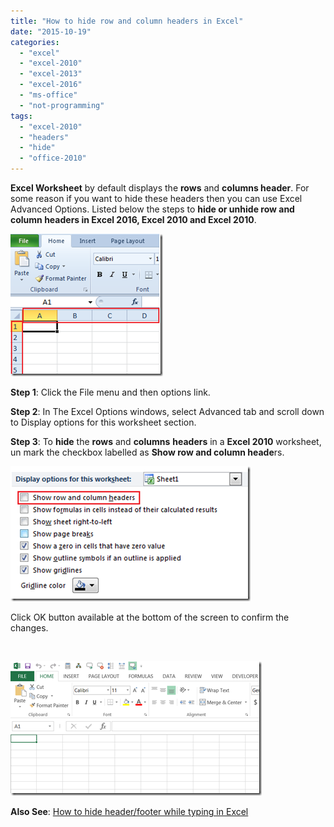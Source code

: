 ```yaml
---
title: "How to hide row and column headers in Excel"
date: "2015-10-19"
categories: 
  - "excel"
  - "excel-2010"
  - "excel-2013"
  - "excel-2016"
  - "ms-office"
  - "not-programming"
tags: 
  - "excel-2010"
  - "headers"
  - "hide"
  - "office-2010"
---
```


**Excel Worksheet** by default displays the **rows** and **columns header**. For some reason if you want to hide these headers then you can use Excel Advanced Options. Listed below the steps to **hide or unhide row and column headers in Excel 2016, Excel 2010 and Excel 2010**.

[![row and column headers in Excel 2013 and Excel 2010](/assets/images/1_image_thumb21.png "row and column headers in Excel 2013 and Excel 2010")](http://blogmines.com/blog/wp-content/uploads/2010/10/image21.png)

**Step 1**: Click the File menu and then options link.

**Step 2**: In The Excel Options windows, select Advanced tab and scroll down to Display options for this worksheet section.

**Step 3**: To **hide** the **rows** and **columns** **headers** in a **Excel 2010** worksheet, un mark the checkbox labelled as **Show row and column heade**rs.

[![Show row and column headers in Excel 2013 and Excel 2010](/assets/images/1_image_thumb22.png "Show row and column headers in Excel 2013 and Excel 2010")](http://blogmines.com/blog/wp-content/uploads/2010/10/image22.png)

Click OK button available at the bottom of the screen to confirm the changes.

 

[![Excel worksheet without row and column header](/assets/images/8_image_thumb.png "Excel worksheet without row and column header")](http://blogmines.com/blog/wp-content/uploads/2014/11/image.png)

**Also See**: [How to hide header/footer while typing in Excel](http://blogmines.com/blog/how-to-hide-headerfooter-while-typing-in-excel-2010/)

